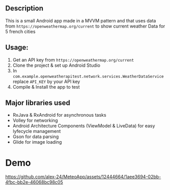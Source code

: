 ## Description

This is a small Android app made in a MVVM pattern and that uses data from `https://openweathermap.org/current` to show current weather Data for 5 french cities


## Usage:
1. Get an API key from `https://openweathermap.org/current`
2. Clone the project & set up Android Studio
3. In `com.example.openweatherapitest.network.services.WeatherDataService` replace `API_KEY` by your API key
4. Compile & Install the app to test

## Major libraries used
- RxJava & RxAndroid for asynchronous tasks
- Volley for networking
- Android Architecture Components (ViewModel & LiveData) for easy lyfecycle management
- Gson for data parsing
- Glide for image loading

# Demo 
https://github.com/alex-24/MeteoApp/assets/12444664/1aee3694-02bb-4fbc-bb2e-46068bc98c05

